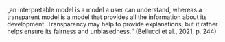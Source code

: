 „an interpretable model is a model a user can understand, whereas a transparent model is a model that provides all the information about its development. Transparency may help to provide explanations, but it rather helps ensure its fairness and unbiasedness.“ (Bellucci et al., 2021, p. 244)